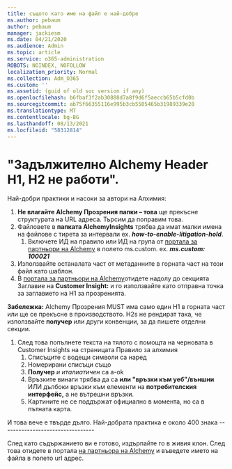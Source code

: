 ```yaml
---
title: същото като име на файл е най-добре
ms.author: pebaum
author: pebaum
manager: jackiesm
ms.date: 04/21/2020
ms.audience: Admin
ms.topic: article
ms.service: o365-administration
ROBOTS: NOINDEX, NOFOLLOW
localization_priority: Normal
ms.collection: Adm_O365
ms.custom: ''
ms.assetid: (guid of old soc version if any)
ms.openlocfilehash: b6fbaf3f2ab30888d7a8f9d6f5aeccb65b5cfd0b
ms.sourcegitcommit: ab75f66355116e995b3cb5505465b31989339e28
ms.translationtype: MT
ms.contentlocale: bg-BG
ms.lasthandoff: 08/13/2021
ms.locfileid: "58312814"
---
```

# <a name="required-alchemy-header-h1-h2s-dont-work"></a>"Задължително Alchemy Header H1, H2 не работи".
Най-добри практики и насоки за автори на Алхимия:

1. **Не влагайте Alchemy Прозрения папки – това** ще прекъсне структурата на URL адреса. Търсим да поправим това.
1. Файловете в **папката AlchemyInsights** трябва да имат малки имена на файлове с тирета за интервали ex. **_how-to-enable-litigation-hold_**.
    1. Включете ИД на правило или ИД на група от [портала за партньори на Alchemy](https://alchemyportal.azurewebsites.net) в полето ms.custom. ex. ***ms.custom: 100021***
1. Използвайте останалата част от метаданните в горната част на този файл като шаблон.
1. В [портала за партньори на Alchemy](https://alchemyportal.azurewebsites.net)отидете надолу до секцията Заглавие на **Customer Insight:** и го използвайте като отправна точка за заглавието на H1 за прозренията. 

**Забележка:** Alchemy Прозрения MUST има само един H1 в горната част или ще се прекъсне в производството. H2s не рендират така, че използвайте **получер** или други конвенции, за да пишете отделни секции.
1. След това попълнете текста на тялото с помощта на черновата в Customer Insights на страницата Правило за алхимия
    1. Списъците с водещи символи са наред
    1. Номерирани списъци също
    1. **Получер** *и италиатичен* са a-ok
    1. Връзките винаги трябва да са **или "връзки към уеб"/външни** ИЛИ дълбоки връзки към елементи на **потребителския интерфейс,** а не вътрешни връзки.
    1. Картините не се поддържат официално в момента, но са в пътната карта.

И това вече е твърде дълго. Най-добрата практика е около 400 знака ---------------------------------

След като съдържанието ви е готово, издърпайте го в живия клон. След това отидете в портала [на партньора на Alchemy](https://alchemyportal.azurewebsites.net) и въведете името на файла в полето url адрес. 